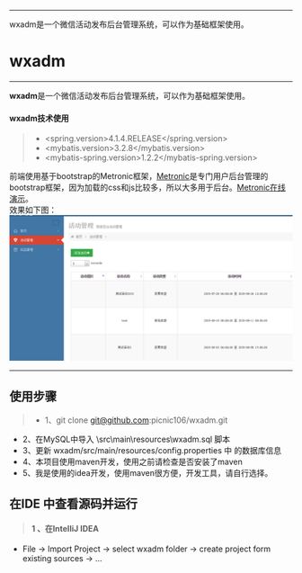 

---------------------------------
wxadm是一个微信活动发布后台管理系统，可以作为基础框架使用。  


# wxadm

------

**wxadm**是一个微信活动发布后台管理系统，可以作为基础框架使用。


#### wxadm技术使用

> * <spring.version>4.1.4.RELEASE</spring.version>
> * <mybatis.version>3.2.8</mybatis.version>
> * <mybatis-spring.version>1.2.2</mybatis-spring.version>

前端使用基于bootstrap的Metronic框架，[Metronic](http://themeforest.net/item/metronic-responsive-admin-dashboard-template/4021469)是专门用户后台管理的bootstrap框架，因为加载的css和js比较多，所以大多用于后台。[Metronic在线演示](http://www.yyyweb.com/demo/metronic-bootstrap/index.html)。  
效果如下图：
![管理首页](wxhd.png)  

------


## 使用步骤
> * 1、git clone git@github.com:picnic106/wxadm.git
* 2、在MySQL中导入 \src\main\resources\wxadm.sql 脚本
* 3、更新 wxadm/src/main/resources/config.properties 中 的数据库信息
* 4、本项目使用maven开发，使用之前请检查是否安装了maven
* 5、我是使用的idea开发，使用maven很方便，开发工具，请自行选择。

## 在IDE 中查看源码并运行
> #### 1 、在IntelliJ IDEA
* File -> Import Project -> select wxadm folder -> create project form existing sources -> ...